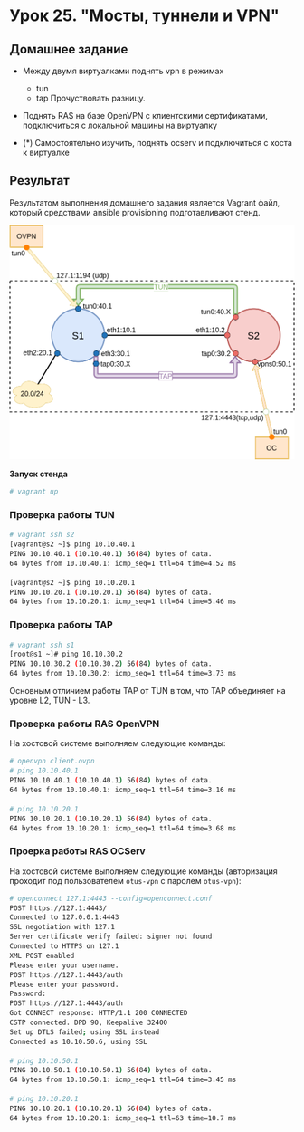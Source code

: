 # Урок 25. "Мосты, туннели и VPN"
## Домашнее задание

- Между двумя виртуалками поднять vpn в режимах
	- tun
	- tap
Прочуствовать разницу.

- Поднять RAS на базе OpenVPN с клиентскими сертификатами, подключиться с локальной машины на виртуалку

- (*) Самостоятельно изучить, поднять ocserv и подключиться с хоста к виртуалке

## Результат

Результатом выполнения домашнего задания является Vagrant файл, который средствами ansible provisioning подготавливают стенд.

![](img/vpn-scheme.png)

**Запуск стенда**
```bash
# vagrant up
```

### Проверка работы TUN
```bash
# vagrant ssh s2
[vagrant@s2 ~]$ ping 10.10.40.1
PING 10.10.40.1 (10.10.40.1) 56(84) bytes of data.
64 bytes from 10.10.40.1: icmp_seq=1 ttl=64 time=4.52 ms

[vagrant@s2 ~]$ ping 10.10.20.1
PING 10.10.20.1 (10.10.20.1) 56(84) bytes of data.
64 bytes from 10.10.20.1: icmp_seq=1 ttl=64 time=5.46 ms
```

### Проверка работы TAP
```bash
# vagrant ssh s1
[root@s1 ~]# ping 10.10.30.2
PING 10.10.30.2 (10.10.30.2) 56(84) bytes of data.
64 bytes from 10.10.30.2: icmp_seq=1 ttl=64 time=3.73 ms
```

Основным отличием работы TAP от TUN в том, что TAP объединяет на уровне L2, TUN - L3.

### Проверка работы RAS OpenVPN
На хостовой системе выполняем следующие команды:
```bash
# openvpn client.ovpn
# ping 10.10.40.1
PING 10.10.40.1 (10.10.40.1) 56(84) bytes of data.
64 bytes from 10.10.40.1: icmp_seq=1 ttl=64 time=3.16 ms

# ping 10.10.20.1
PING 10.10.20.1 (10.10.20.1) 56(84) bytes of data.
64 bytes from 10.10.20.1: icmp_seq=1 ttl=64 time=3.68 ms
```

### Проерка работы RAS OCServ
На хостовой системе выполняем следующие команды (авторизация проходит под пользователем `otus-vpn` с паролем `otus-vpn`):
```bash
# openconnect 127.1:4443 --config=openconnect.conf
POST https://127.1:4443/
Connected to 127.0.0.1:4443
SSL negotiation with 127.1
Server certificate verify failed: signer not found
Connected to HTTPS on 127.1
XML POST enabled
Please enter your username.
POST https://127.1:4443/auth
Please enter your password.
Password:
POST https://127.1:4443/auth
Got CONNECT response: HTTP/1.1 200 CONNECTED
CSTP connected. DPD 90, Keepalive 32400
Set up DTLS failed; using SSL instead
Connected as 10.10.50.6, using SSL

# ping 10.10.50.1
PING 10.10.50.1 (10.10.50.1) 56(84) bytes of data.
64 bytes from 10.10.50.1: icmp_seq=1 ttl=64 time=3.45 ms

# ping 10.10.20.1
PING 10.10.20.1 (10.10.20.1) 56(84) bytes of data.
64 bytes from 10.10.20.1: icmp_seq=1 ttl=63 time=10.7 ms
```
